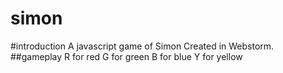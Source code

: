 # simon
#introduction
A javascript game of Simon 
Created in Webstorm.
##gameplay
R for red
G for green
B for blue
Y for yellow
